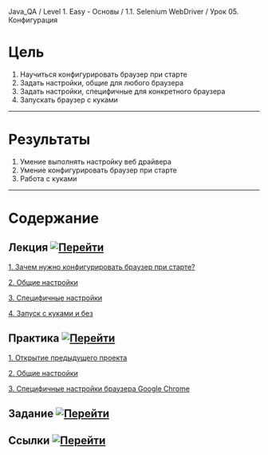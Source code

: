 Java_QA / Level 1. Easy - Основы / 1.1. Selenium WebDriver / Урок 05. Конфигурация

# Цель

1. Научиться конфигурировать браузер при старте
2. Задать настройки, общие для любого браузера
3. Задать настройки, специфичные для конкретного браузера
4. Запускать браузер с куками

***

# Результаты 

1. Умение выполнять настройку веб драйвера
2. Умение конфигурировать браузер при старте
3. Работа с куками

***

# Содержание

## Лекция [![Перейти](https://img.shields.io/badge/-%D0%9F%D0%B5%D1%80%D0%B5%D0%B9%D1%82%D0%B8-blue)](1.%20Лекция.md)
           
[1. Зачем нужно конфигурировать браузер при старте?](1.%20Лекция.md#1-Зачем-нужно-конфигурировать-браузер-при-старте?)

[2. Общие настройки](1.%20Лекция.md#2-Общие-настройки)

[3. Специфичные настройки](1.%20Лекция.md#3-Специфичные-настройки)

[4. Запуск с куками и без](1.%20Лекция.md#4-Запуск-с-куками-и-без)

## Практика [![Перейти](https://img.shields.io/badge/-%D0%9F%D0%B5%D1%80%D0%B5%D0%B9%D1%82%D0%B8-blue)](2.%20Практика.md)

[1. Открытие предыдущего проекта](2.%20Практика.md#1-Открытие-предыдущего-проекта)

[2. Общие настройки](2.%20Практика.md#2-Общие-настройки)

[3. Специфичные настройки браузера Google Chrome](2.%20Практика.md#3-Специфичные-настройки-браузера-Google-Chrome)

## Задание [![Перейти](https://img.shields.io/badge/-%D0%9F%D0%B5%D1%80%D0%B5%D0%B9%D1%82%D0%B8-blue)](3.%20Задание.md)

## Ссылки [![Перейти](https://img.shields.io/badge/-%D0%9F%D0%B5%D1%80%D0%B5%D0%B9%D1%82%D0%B8-blue)](4.%20Ссылки.md)
